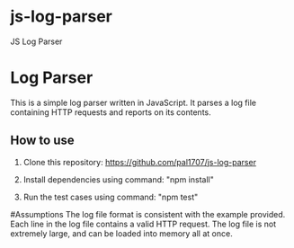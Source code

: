 # js-log-parser
JS Log Parser
# Log Parser

This is a simple log parser written in JavaScript. It parses a log file containing HTTP requests and reports on its contents.

## How to use

1. Clone this repository: https://github.com/pal1707/js-log-parser

2. Install dependencies using command: "npm install"

3. Run the test cases using command: "npm test"



#Assumptions
The log file format is consistent with the example provided.
Each line in the log file contains a valid HTTP request.
The log file is not extremely large, and can be loaded into memory all at once.
